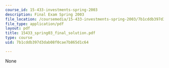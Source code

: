 ```yaml
---
course_id: 15-433-investments-spring-2003
description: Final Exam Spring 2003
file_location: /coursemedia/15-433-investments-spring-2003/7b1cddb397d3dab08f0cae7b865d1c64_15433_spring03_final_solution.pdf
file_type: application/pdf
layout: pdf
title: 15433_spring03_final_solution.pdf
type: course
uid: 7b1cddb397d3dab08f0cae7b865d1c64

---
```

None
